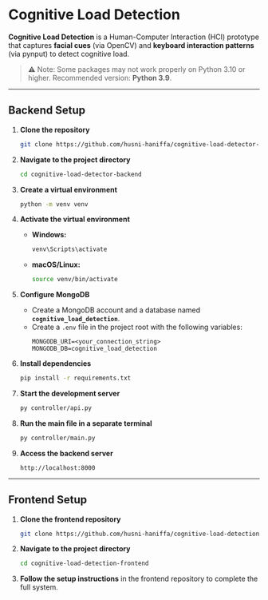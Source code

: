 # Cognitive Load Detection

**Cognitive Load Detection** is a Human-Computer Interaction (HCI) prototype that captures **facial cues** (via OpenCV) and **keyboard interaction patterns** (via pynput) to detect cognitive load.  

> ⚠️ Note: Some packages may not work properly on Python 3.10 or higher. Recommended version: **Python 3.9**.

---

## Backend Setup

1. **Clone the repository**
   ```bash
   git clone https://github.com/husni-haniffa/cognitive-load-detector-backend
   ```

2. **Navigate to the project directory**
   ```bash
   cd cognitive-load-detector-backend
   ```

3. **Create a virtual environment**
   ```bash
   python -m venv venv
   ```

4. **Activate the virtual environment**
   - **Windows:**
     ```bash
     venv\Scripts\activate
     ```
   - **macOS/Linux:**
     ```bash
     source venv/bin/activate
     ```

5. **Configure MongoDB**
   - Create a MongoDB account and a database named **`cognitive_load_detection`**.
   - Create a `.env` file in the project root with the following variables:
     ```env
     MONGODB_URI=<your_connection_string>
     MONGODB_DB=cognitive_load_detection
     ```

6. **Install dependencies**
   ```bash
   pip install -r requirements.txt
   ```

7. **Start the development server**
   ```bash
   py controller/api.py
   ```

8. **Run the main file in a separate terminal**
   ```bash
   py controller/main.py
   ```

9. **Access the backend server**
   ```
   http://localhost:8000
   ```

---

## Frontend Setup

1. **Clone the frontend repository**
   ```bash
   git clone https://github.com/husni-haniffa/cognitive-load-detection-frontend
   ```

2. **Navigate to the project directory**
   ```bash
   cd cognitive-load-detection-frontend
   ```

3. **Follow the setup instructions** in the frontend repository to complete the full system.
